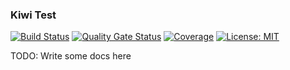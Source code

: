 ### Kiwi Test
[![Build Status](https://travis-ci.com/kiwiproject/kiwi-test.svg?branch=master)](https://travis-ci.com/kiwiproject/kiwi-test)
[![Quality Gate Status](https://sonarcloud.io/api/project_badges/measure?project=kiwiproject_kiwi-test&metric=alert_status)](https://sonarcloud.io/dashboard?id=kiwiproject_kiwi-test)
[![Coverage](https://sonarcloud.io/api/project_badges/measure?project=kiwiproject_kiwi-test&metric=coverage)](https://sonarcloud.io/dashboard?id=kiwiproject_kiwi-test)
[![License: MIT](https://img.shields.io/badge/License-MIT-blue.svg)](https://opensource.org/licenses/MIT)

TODO: Write some docs here
